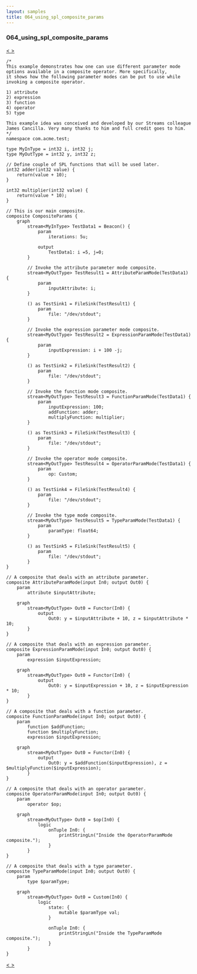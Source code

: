 ```yaml
---
layout: samples
title: 064_using_spl_composite_params
---
```


### 064_using_spl_composite_params

<div class="sampleNav"><a class="button" href="/sx43/samples/spl-for-beginner/063_on_the_fly_tuple_creation_and_encoding_decoding_in_java_primitive_operators_application_Main_spl/"> < </a><a class="button" href="/sx43/samples/spl-for-beginner/065_using_multiple_threads_in_java_operator_com_acme_test_JavaOpSubmitFromMultipleThreads_spl/"> > </a>
</div>

~~~~~~
/*
This example demonstrates how one can use different parameter mode
options available in a composite operator. More specifically,
it shows how the following parameter modes can be put to use while
invoking a composite operator.

1) attribute
2) expression
3) function
4) operator
5) type

This example idea was conceived and developed by our Streams colleague
James Cancilla. Very many thanks to him and full credit goes to him.
*/
namespace com.acme.test;

type MyInType = int32 i, int32 j;
type MyOutType = int32 y, int32 z;

// Define couple of SPL functions that will be used later.
int32 adder(int32 value) {
	return(value + 10);
}

int32 multiplier(int32 value) {
	return(value * 10);
}

// This is our main composite.
composite CompositeParams {
	graph
		stream<MyInType> TestData1 = Beacon() {
			param
				iterations: 5u;
				
			output
				TestData1: i =5, j=0;
		}
		
		// Invoke the attribute parameter mode composite.
		stream<MyOutType> TestResult1 = AttributeParamMode(TestData1) {
			param
				inputAttribute: i;
		}
		
		() as TestSink1 = FileSink(TestResult1) {
			param
				file: "/dev/stdout";
		}
		
		// Invoke the expression parameter mode composite.
		stream<MyOutType> TestResult2 = ExpressionParamMode(TestData1) {
			param
				inputExpression: i + 100 -j;
		}
		
		() as TestSink2 = FileSink(TestResult2) {
			param
				file: "/dev/stdout";
		}		
		
		// Invoke the function mode composite.
		stream<MyOutType> TestResult3 = FunctionParamMode(TestData1) {
			param
				inputExpression: 100;
				addFunction: adder;
				multiplyFunction: multiplier;
		}
		
		() as TestSink3 = FileSink(TestResult3) {
			param
				file: "/dev/stdout";
		}	
		
		// Invoke the operator mode composite.
		stream<MyOutType> TestResult4 = OperatorParamMode(TestData1) {
			param
				op: Custom;
		}
		
		() as TestSink4 = FileSink(TestResult4) {
			param
				file: "/dev/stdout";
		}						

		// Invoke the type mode composite.
		stream<MyOutType> TestResult5 = TypeParamMode(TestData1) {
			param
				paramType: float64;
		}
		
		() as TestSink5 = FileSink(TestResult5) {
			param
				file: "/dev/stdout";
		}		
}

// A composite that deals with an attribute parameter.
composite AttributeParamMode(input In0; output Out0) {
	param
		attribute $inputAttribute;
		
	graph
		stream<MyOutType> Out0 = Functor(In0) {
			output
				Out0: y = $inputAttribute + 10, z = $inputAttribute * 10;
		}
}

// A composite that deals with an expression parameter.
composite ExpressionParamMode(input In0; output Out0) {
	param
		expression $inputExpression;
		
	graph
		stream<MyOutType> Out0 = Functor(In0) {
			output
				Out0: y = $inputExpression + 10, z = $inputExpression * 10;
		}
}

// A composite that deals with a function parameter.
composite FunctionParamMode(input In0; output Out0) {
	param
		function $addFunction;
		function $multiplyFunction;
		expression $inputExpression;
		
	graph
		stream<MyOutType> Out0 = Functor(In0) {
			output
				Out0: y = $addFunction($inputExpression), z = $multiplyFunction($inputExpression);
		}
}

// A composite that deals with an operator parameter.
composite OperatorParamMode(input In0; output Out0) {
	param
		operator $op;
		
	graph
		stream<MyOutType> Out0 = $op(In0) {
			logic
				onTuple In0: {
					printStringLn("Inside the OperatorParamMode composite.");
				}
		}
}

// A composite that deals with a type parameter.
composite TypeParamMode(input In0; output Out0) {
	param
		type $paramType;
		
	graph
		stream<MyOutType> Out0 = Custom(In0) {
			logic
				state: {
					mutable $paramType val;
				}
				
				onTuple In0: {
					printStringLn("Inside the TypeParamMode composite.");
				}
		}
}
~~~~~~

<div class="sampleNav"><a class="button" href="/sx43/samples/spl-for-beginner/063_on_the_fly_tuple_creation_and_encoding_decoding_in_java_primitive_operators_application_Main_spl/"> < </a><a class="button" href="/sx43/samples/spl-for-beginner/065_using_multiple_threads_in_java_operator_com_acme_test_JavaOpSubmitFromMultipleThreads_spl/"> > </a>
</div>

